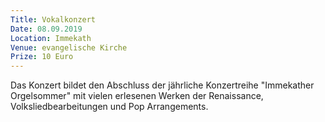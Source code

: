 ```yaml
---
Title: Vokalkonzert
Date: 08.09.2019
Location: Immekath
Venue: evangelische Kirche
Prize: 10 Euro
---
```

Das Konzert bildet den Abschluss der jährliche Konzertreihe "Immekather Orgelsommer" mit vielen erlesenen Werken der Renaissance, Volksliedbearbeitungen und Pop Arrangements. 